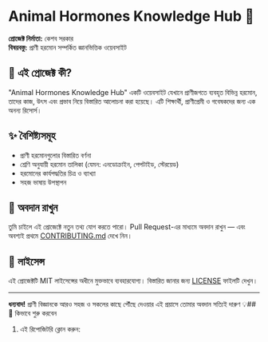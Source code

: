 # Animal Hormones Knowledge Hub 🧬

**প্রোজেক্ট নির্মাতা:** কেশব সরকার  
**বিষয়বস্তু:** প্রাণী হরমোন সম্পর্কিত জ্ঞানভিত্তিক ওয়েবসাইট

## 🔬 এই প্রোজেক্ট কী?

"Animal Hormones Knowledge Hub" একটি ওয়েবসাইট যেখানে প্রাণীজগতে ব্যবহৃত বিভিন্ন হরমোন, তাদের কাজ, উৎস এবং প্রভাব নিয়ে বিস্তারিত আলোচনা করা হয়েছে। এটি শিক্ষার্থী, প্রাণীপ্রেমী ও গবেষকদের জন্য এক অনন্য রিসোর্স।

## ✨ বৈশিষ্ট্যসমূহ

- প্রাণী হরমোনগুলোর বিস্তারিত বর্ণনা
- শ্রেণি অনুযায়ী হরমোন তালিকা (যেমন: এনডোক্রাইন, পেপটাইড, স্টেরয়েড)
- হরমোনের কার্যপদ্ধতির চিত্র ও ব্যাখ্যা
- সহজ ভাষায় উপস্থাপন

## 🧠 অবদান রাখুন

তুমি চাইলে এই প্রোজেক্টে নতুন তথ্য যোগ করতে পারো। Pull Request-এর মাধ্যমে অবদান রাখুন — এবং অবশ্যই প্রথমে [CONTRIBUTING.md](CONTRIBUTING.md) দেখে নিন।

## 📜 লাইসেন্স

এই প্রোজেক্টটি MIT লাইসেন্সের অধীনে মুক্তভাবে ব্যবহারযোগ্য। বিস্তারিত জানার জন্য [LICENSE](LICENSE) ফাইলটি দেখুন।

---

**ধন্যবাদ!** প্রাণী বিজ্ঞানকে আরও সহজ ও সকলের কাছে পৌঁছে দেওয়ার এই প্রয়াসে তোমার অবদান সত্যিই দারুণ 💡## 🚀 কিভাবে শুরু করবেন

1. এই রিপোজিটরি ক্লোন করুন:
